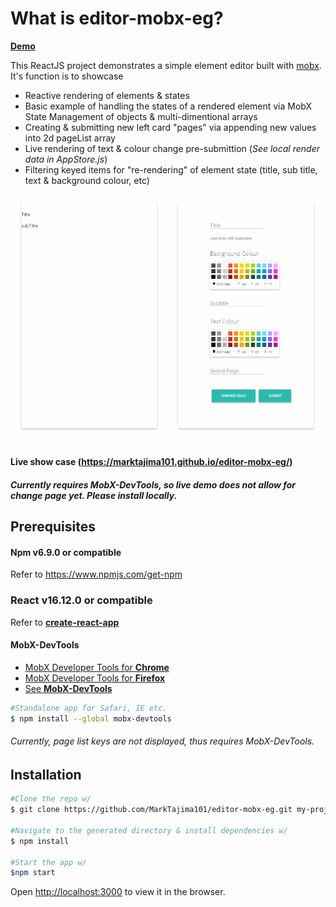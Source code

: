 # What is editor-mobx-eg?

[**Demo**](https://marktajima101.github.io/editor-mobx-eg/) 

This ReactJS project demonstrates a simple element editor built with [mobx](https://mobx.js.org/README.html). It's function is to showcase
* Reactive rendering of elements & states 
* Basic example of handling the states of a rendered element via MobX State Management of objects & multi-dimentional arrays
* Creating & submitting new left card "pages" via appending new values into 2d pageList array
* Live rendering of text & colour change pre-submittion (*See local render data in AppStore.js*)
* Filtering keyed items for "re-rendering" of element state (title, sub title, text & background colour, etc)

![](demo.gif)

#### Live show case (https://marktajima101.github.io/editor-mobx-eg/)
##### *Currently requires MobX-DevTools, so live demo does not allow for change page yet. Please install locally.*

## Prerequisites

#### Npm v6.9.0 or compatible

Refer to https://www.npmjs.com/get-npm

### React v16.12.0 or compatible

Refer to [**create-react-app**](https://facebook.github.io/create-react-app/docs/getting-started)

#### MobX-DevTools
* [MobX Developer Tools for **Chrome**](https://chrome.google.com/webstore/detail/mobx-developer-tools/pfgnfdagidkfgccljigdamigbcnndkod)
* [MobX Developer Tools for **Firefox**](https://addons.mozilla.org/en-US/firefox/addon/mobx-devtools/)
* [See **MobX-DevTools**](https://github.com/mobxjs/mobx-devtools) 

```bash
#Standalone app for Safari, IE etc.
$ npm install --global mobx-devtools
```
###### *Currently, page list keys are not displayed, thus requires MobX-DevTools.*

## Installation

``` bash
#Clone the repo w/ 
$ git clone https://github.com/MarkTajima101/editor-mobx-eg.git my-project

#Navigate to the generated directory & install dependencies w/
$ npm install

#Start the app w/
$npm start
```
Open [http://localhost:3000](http://localhost:3000) to view it in the browser.




